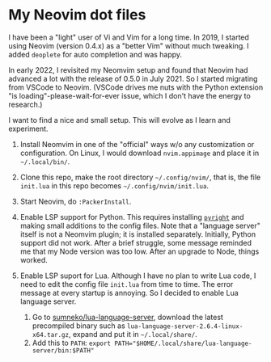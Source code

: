 # My Neovim dot files

I have been a "light" user of Vi and Vim for a long time. In 2019, I started using Neovim (version 0.4.x)
as a "better Vim" without much tweaking. I added `deoplete` for auto completion and was happy.

In early 2022, I revisited my Neomvim setup and found that Neovim had advanced a lot with the release of 0.5.0 in July 2021. So I started migrating from VSCode to Neovim. (VSCode drives me nuts with the Python extension "is loading"-please-wait-for-ever issue, which I don't have the energy to research.)

I want to find a nice and small setup. This will evolve as I learn and experiment.

1. Install Neomvim in one of the "official" ways w/o any customization or configuration.
   On Linux, I would download `nvim.appimage` and place it in `~/.local/bin/`.

2. Clone this repo, make the root directory `~/.config/nvim/`, that is, the file `init.lua` in this repo becomes `~/.config/nvim/init.lua`.

3. Start Neovim, do `:PackerInstall`.

4. Enable LSP support for Python. This requires installing [`pyright`](https://github.com/microsoft/pyright) and making small additions to the config files.
Note that a  "language server" itself is not a Neomvim plugin; it is installed separately. Initially, Python support did not work. After a brief struggle, some message reminded me that my Node version was too low. After an upgrade to Node, things worked.

4. Enable LSP suport for Lua. Although I have no plan to write Lua code, I need to edit the config file `init.lua` from time to time. The error message at every startup is annoying. So I decided to enable Lua language server.

   1. Go to [sumneko/lua-language-server](https://github.com/sumneko/lua-language-server), download the latest precompiled binary such as `lua-language-server-2.6.4-linux-x64.tar.gz`, expand and put it in `~/.local/share/`.
   2. Add this to `PATH`: `export PATH="$HOME/.local/share/lua-language-server/bin:$PATH"`
